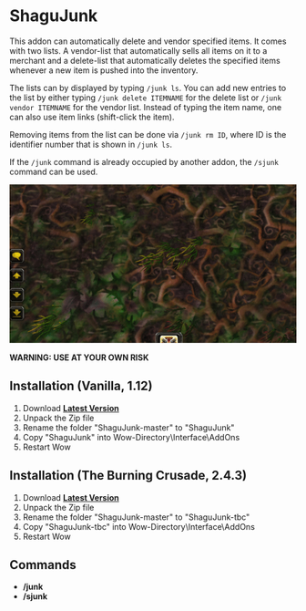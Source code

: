 # ShaguJunk

This addon can automatically delete and vendor specified items. It comes with two lists.
A vendor-list that automatically sells all items on it to a merchant and a delete-list that
automatically deletes the specified items whenever a new item is pushed into the inventory.

The lists can by displayed by typing `/junk ls`. You can add new entries to the list by either
typing `/junk delete ITEMNAME` for the delete list or `/junk vendor ITEMNAME` for the vendor list.
Instead of typing the item name, one can also use item links (shift-click the item).

Removing items from the list can be done via `/junk rm ID`, where ID is the identifier number
that is shown in `/junk ls`.

If the `/junk` command is already occupied by another addon, the `/sjunk` command can be used.

![preview](junk-vendor-ls-rm.gif)

**WARNING: USE AT YOUR OWN RISK**

## Installation (Vanilla, 1.12)
1. Download **[Latest Version](https://github.com/shagu/ShaguJunk/archive/master.zip)**
2. Unpack the Zip file
3. Rename the folder "ShaguJunk-master" to "ShaguJunk"
4. Copy "ShaguJunk" into Wow-Directory\Interface\AddOns
5. Restart Wow

## Installation (The Burning Crusade, 2.4.3)
1. Download **[Latest Version](https://github.com/shagu/ShaguJunk/archive/master.zip)**
2. Unpack the Zip file
3. Rename the folder "ShaguJunk-master" to "ShaguJunk-tbc"
4. Copy "ShaguJunk-tbc" into Wow-Directory\Interface\AddOns
5. Restart Wow

## Commands

* **/junk**
* **/sjunk**
